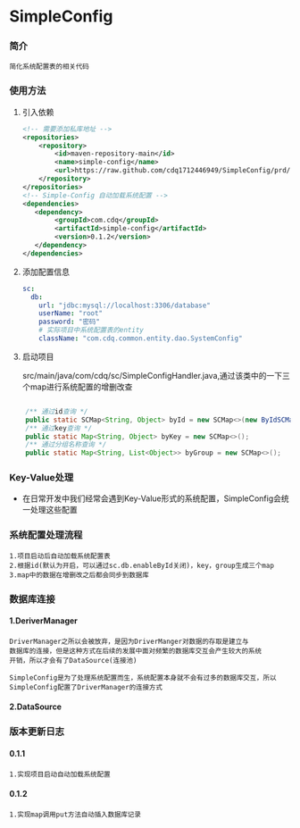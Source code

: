 # SimpleConfig

### 简介
    简化系统配置表的相关代码

### 使用方法
1. 引入依赖
    ```xml
   <!-- 需要添加私库地址 -->
    <repositories>
        <repository>
            <id>maven-repository-main</id>
            <name>simple-config</name>
            <url>https://raw.github.com/cdq1712446949/SimpleConfig/prd/</url>
        </repository>
    </repositories>
    <!-- Simple-Config 自动加载系统配置 -->
   <dependencies>
       <dependency>
            <groupId>com.cdq</groupId>
            <artifactId>simple-config</artifactId>
            <version>0.1.2</version>
       </dependency>
   </dependencies>
    ```
2. 添加配置信息
    ```yaml
    sc:
      db:
        url: "jdbc:mysql://localhost:3306/database"
        userName: "root"
        password: "密码"
        # 实际项目中系统配置表的entity
        className: "com.cdq.common.entity.dao.SystemConfig"
    ```
3. 启动项目


    src/main/java/com/cdq/sc/SimpleConfigHandler.java,通过该类中的一下三个map进行系统配置的增删改查
```java

    /** 通过id查询 */
    public static SCMap<String, Object> byId = new SCMap<>(new ByIdSCMapListener());
    /** 通过key查询 */
    public static Map<String, Object> byKey = new SCMap<>();
    /** 通过分组名称查询 */
    public static Map<String, List<Object>> byGroup = new SCMap<>();
```
    
### Key-Value处理

- 在日常开发中我们经常会遇到Key-Value形式的系统配置，SimpleConfig会统一处理这些配置

### 系统配置处理流程
    1.项目启动后自动加载系统配置表
    2.根据id(默认为开启，可以通过sc.db.enableById关闭)，key，group生成三个map
    3.map中的数据在增删改之后都会同步到数据库

### 数据库连接

#### 1.DeriverManager


    DriverManager之所以会被放弃，是因为DriverManger对数据的存取是建立与
    数据库的连接，但是这种方式在后续的发展中面对频繁的数据库交互会产生较大的系统
    开销，所以才会有了DataSource(连接池)
    
    SimpleConfig是为了处理系统配置而生，系统配置本身就不会有过多的数据库交互，所以
    SimpleConfig配置了DriverManager的连接方式


#### 2.DataSource

### 版本更新日志
    
#### 0.1.1
    1.实现项目启动自动加载系统配置
#### 0.1.2
    1.实现map调用put方法自动插入数据库记录
